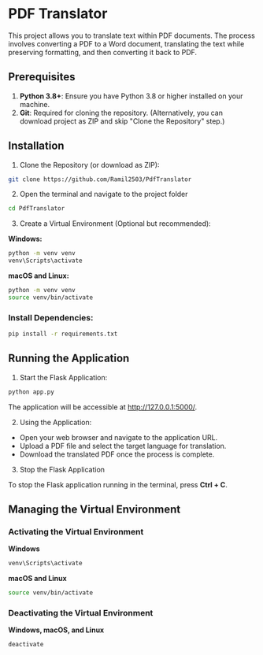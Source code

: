 # PDF Translator

This project allows you to translate text within PDF documents. The process involves converting a PDF to a Word document, translating the text while preserving formatting, and then converting it back to PDF.

## Prerequisites
1. **Python 3.8+**: Ensure you have Python 3.8 or higher installed on your machine.
2. **Git**: Required for cloning the repository. (Alternatively, you can download project as ZIP and skip "Clone the Repository" step.)

## Installation
1. Clone the Repository (or download as ZIP):
```bash
git clone https://github.com/Ramil2503/PdfTranslator
```

2. Open the terminal and navigate to the project folder
```bash
cd PdfTranslator
```

3. Create a Virtual Environment (Optional but recommended):

**Windows:**
```bash
python -m venv venv
venv\Scripts\activate
```
**macOS and Linux:**
```bash
python -m venv venv
source venv/bin/activate
```
### Install Dependencies:

```bash
pip install -r requirements.txt
```

## Running the Application
1. Start the Flask Application:

```bash
python app.py
```
The application will be accessible at http://127.0.0.1:5000/.

2. Using the Application:

* Open your web browser and navigate to the application URL.
* Upload a PDF file and select the target language for translation.
* Download the translated PDF once the process is complete.

3. Stop the Flask Application

To stop the Flask application running in the terminal, press **Ctrl + C**.

## Managing the Virtual Environment
### Activating the Virtual Environment
**Windows**
```bash
venv\Scripts\activate
```
**macOS and Linux**
```bash
source venv/bin/activate
```
### Deactivating the Virtual Environment
**Windows, macOS, and Linux**
```bash
deactivate
```
